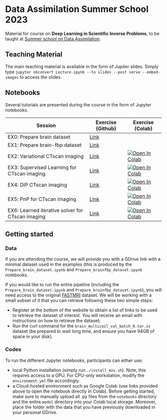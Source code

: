 # Data Assimilation Summer School 2023

Material for course on **Deep Learning in Scientific Inverse Problems**, to be taught
at [Summer school on Data Assimilation](https://data-assimilation.com).

## Teaching Material
The main teaching material is available in the form of Jupiter slides. Simply type ``jupyter nbconvert Lecture.ipynb --to slides --post serve --embed-images`` to access the slides.

## Notebooks
Several tutorials are presented during the course in the form of Jupyter notebooks.

| Session   | Exercise (Github) | Exercise (Colab) |
|-----------|------------------|------------------|
| EX0: Prepare brain dataset | [Link](notebooks/Prepare_brain_dataset.ipynb) |  |
| EX1: Prepare brain-fbp dataset | [Link](notebooks/Prepare_brainfbp_dataset.ipynb) |  |
| EX2: Variational CTscan imaging | [Link](notebooks/Variational_ctscanimaging.ipynb) | [![Open In Colab](https://colab.research.google.com/assets/colab-badge.svg)](http://colab.research.google.com/github/mrava87/DA_summerschool_2023/blob/main/notebooks/Variational_ctscanimaging.ipynb)  |
| EX3: Supervised Learning for CTscan imaging | [Link](notebooks/Supervised_ctscanimaging.ipynb) | [![Open In Colab](https://colab.research.google.com/assets/colab-badge.svg)](http://colab.research.google.com/github/mrava87/DA_summerschool_2023/blob/main/notebooks/Supervised_ctscanimaging.ipynb)  |
| EX4: DIP CTscan imaging | [Link](notebooks/DIP_ctscanimaging.ipynb) | [![Open In Colab](https://colab.research.google.com/assets/colab-badge.svg)](http://colab.research.google.com/github/mrava87/DA_summerschool_2023/blob/main/notebooks/DIP_ctscanimaging.ipynb)  |
| EX5: PnP for CTscan imaging | [Link](notebooks/PnP_ctscanimaging.ipynb) | [![Open In Colab](https://colab.research.google.com/assets/colab-badge.svg)](http://colab.research.google.com/github/mrava87/DA_summerschool_2023/blob/main/notebooks/PnP_ctscanimaging.ipynb)  |
| EX6: Learned iterative solver for CTscan imaging | [Link](notebooks/LearnedIt_ctscanimaging.ipynb) | [![Open In Colab](https://colab.research.google.com/assets/colab-badge.svg)](http://colab.research.google.com/github/mrava87/DA_summerschool_2023/blob/main/notebooks/LearnedIt_ctscanimaging.ipynb)  |


## Getting started

### Data

If you are attending the course, we will provide you with a GDrive link with a minimal dataset used in the examples (this is produced by the `Prepare_brain_dataset.ipynb` and `Prepare_brainfbp_dataset.ipynb` notebooks.

If you would like to run the entire pipeline (including the `Prepare_brain_dataset.ipynb` and `Prepare_brainfbp_dataset.ipynb`), you will need access to the original [FASTMRI](https://fastmri.med.nyu.edu) dataset. We will be working with a small subset of it that you can retrieve following these two simple steps:
- Register at the bottom of the website to obtain a list of links to be used to retrieve the dataset of interest. You will receive an email with instructions on how to retrieve the dataset;
- Run the curl command for the `brain_multicoil_val_batch_0.tar.xz` dataset (be prepared to wait long time, and ensure you have 94GB of space in your disk).

### Codes
To run the different Jupyter notebooks, participants can either use:

- local Python installation (simply run ``./install_env.sh``). Note, this requires access to a GPU. For CPU-only workstation, modify the ``environment.yml`` file accordingly.
- a Cloud-hosted environment such as Google Colab (use links provided above to open the notebook directly in Colab). Before getting started, make sure to manually upload all .py files from the `notebooks` directory and the entire `model` directory into your Colab local storage. Moreover, place the folder with the data that you have previously downloaded in your personal GDrive.

